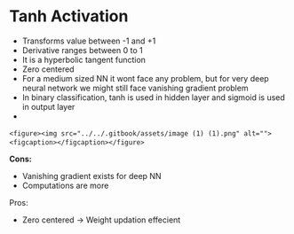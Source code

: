 # Tanh Activation

* &#x20;Transforms value between -1 and +1
* Derivative ranges between 0 to 1
* It is a hyperbolic tangent function
* Zero centered
* For a medium sized NN it wont face any problem, but for very deep neural network we might still face vanishing gradient problem
* In binary classification, tanh is used in hidden layer and sigmoid is used in output layer
*

    <figure><img src="../../.gitbook/assets/image (1) (1).png" alt=""><figcaption></figcaption></figure>

**Cons:**

* Vanishing gradient exists for deep NN
* Computations are more

Pros:

* Zero centered -> Weight updation effecient
